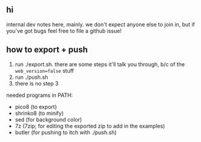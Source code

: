 ## hi

internal dev notes here, mainly. we don't expect anyone else to join in, but if you've got bugs feel free to file a github issue!

## how to export + push
1. run ./export.sh. there are some steps it'll talk you through, b/c of the `web_version=false` stuff
2. run ./push.sh
3. there is no step 3

needed programs in PATH:
- pico8 (to export)
- shrinko8 (to minify)
- sed (for background color)
- 7z (7zip; for editing the exported zip to add in the examples)
- butler (for pushing to itch with ./push.sh)
